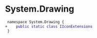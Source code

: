 # System.Drawing

``` diff
 namespace System.Drawing {
+    public static class IIconExtensions
 }
```

